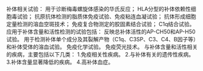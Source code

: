 


补体相关试验：
用于诊断梅毒螺旋体感染的华氏反应；
HLA分型的补体依赖性细胞毒试验；
抗原抗体检测的脂质体免疫试验、免疫粘连血凝试验；
抗体形成细胞定量检测的溶血空斑技术；
免疫复合物测定的胶固素结合试验；
C1q结合试验。
应用于补体含量和活性检测的试验包括：
反映总补体活性的AP-CH50和AP-H50试验。
用于检测补体单个成分及其裂解产物（C1q、C3SP、C3、C4、B因子等）和补体受体的溶血试验。
免疫化学试验。
免疫荧光技术。
与补体含量和活性相关的疾病，主要包括以下几类：
1.免疫相关性疾病。
2.与补体有关的遗传性疾病。
3.补体含量显著降低的疾病。
4.高补体血症。

